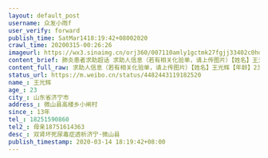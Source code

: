 ```yaml
---
layout: default_post
username: 众发小雨f
user_verify: forward
publish_time: SatMar1418:19:42+08002020
crawl_time: 20200315-00:26:26
imageurl: https://wx3.sinaimg.cn/orj360/007110amly1gctmk27fgjj33402c0hdv.jpg,https://wx3.sinaimg.cn/orj360/007110amly1gctmk3vaaij33c04g0npf.jpg,https://wx1.sinaimg.cn/orj360/007110amly1gctmk5y9opj33c04g07wk.jpg,https://wx2.sinaimg.cn/orj360/007110amly1gctmk7ni5zj32c0340qv7.jpg,https://wx4.sinaimg.cn/orj360/007110amly1gctml8dzgoj31400u0dj2.jpg,https://wx1.sinaimg.cn/orj360/007110amly1gctml984ydj32c0340kjm.jpg
content_brief: 肺炎患者求助超话 求助人信息（若有相关化验单，请上传图片）【姓名】王光辉【年龄】23【所在城市】山东省济宁市【所在小区、社区】微山县高楼乡小闸村【患病时间】13年【联系方式】●●●【其他紧急联系人】母亲：●●●【病情描述】双肾坏死   尿毒症  透析  ...全文
content_full_raw: 求助人信息（若有相关化验单，请上传图片）【姓名】王光辉【年龄】23【所在城市】山东省济宁市【所在小区、社区】微山县高楼乡小闸村【患病时间】13年【联系方式】●●●【其他紧急联系人】母亲：●●●【病情描述】双肾坏死尿毒症透析济宁·微山县
status_url: https://m.weibo.cn/status/4482443119182520
name_: 王光辉
age_: 23
city_: 山东省济宁市
address_: 微山县高楼乡小闸村
since_: 13年
tel_: 18251590860
tel2_: 母亲18751614363
desc_: 双肾坏死尿毒症透析济宁·微山县
publish_timestamp: 2020-03-14 18:19:42+08:00
---
```

